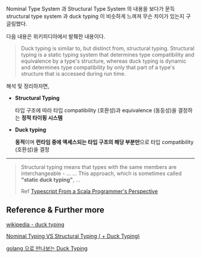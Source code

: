 Nominal Type System 과 Structural Type System 의 내용을 보다가 문득 structural type system 과 duck typing 이 비슷하게 느껴져 무슨 차이가 있는지 구글링했다.

다음 내용은 위키피디아에서 발췌한 내용이다.

> Duck typing is similar to, but distinct from, structural typing. Structural typing is a static typing system that determines type compatibility and equivalence by a type's structure, whereas duck typing is dynamic and determines type compatibility by only that part of a type's structure that is accessed during run time.

해석 및 정리하자면,

* **Structural Typing** 
  
  타입 구조에 따라 타입 compatibility (호환성)과 equivalence (동등성)을 결정하는 **정적 타이핑 시스템** 

* **Duck typing** 
  
  **동적**이며 **런타임 중에 액세스되는 타입 구조의 해당 부분만**으로 타입 compatibility (호환성)을 결정

---

> Structural typing means that types with the same members are interchangeable - ...
> ...
> This approach, which is sometimes called **"static duck typing"**, ...
>
> Ref [Typescript From a Scala Programmer's Perspective](https://www.bright.global/en/blog/typescript-from-scala-programmer-perspective)

## Reference & Further more

[wikipedia - duck typing](https://en.wikipedia.org/wiki/Duck_typing#:~:text=Duck%20typing%20in%20computer%20programming,determined%20by%20an%20object's%20type.)

[Nominal Typing VS Structural Typing ( + Duck Typing)](https://steemit.com/kr-dev/@ethanhur/nominal-typing-vs-structural-typing-duck-typing)

[golang 으로 만나보는 Duck Typing](https://www.popit.kr/golang%EC%9C%BC%EB%A1%9C-%EB%A7%8C%EB%82%98%EB%B3%B4%EB%8A%94-duck-typing/)
